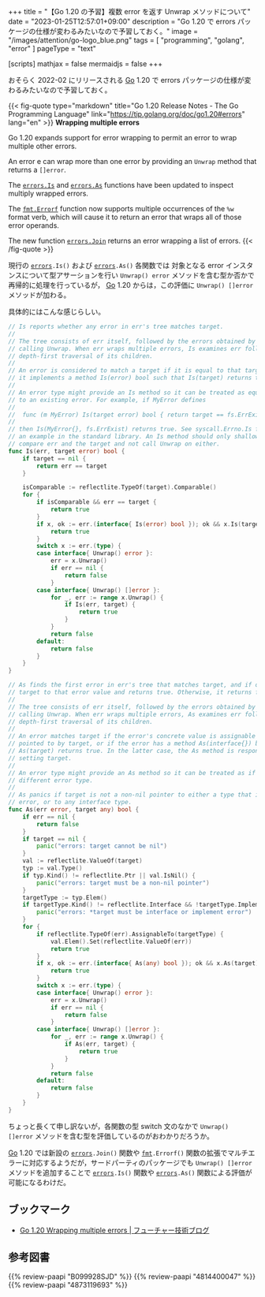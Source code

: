 +++
title = "【Go 1.20 の予習】複数 error を返す Unwrap メソッドについて"
date =  "2023-01-25T12:57:01+09:00"
description = "Go 1.20 で errors パッケージの仕様が変わるみたいなので予習しておく。"
image = "/images/attention/go-logo_blue.png"
tags = [ "programming", "golang", "error" ]
pageType = "text"

[scripts]
  mathjax = false
  mermaidjs = false
+++

おそらく 2022-02 にリリースされる [Go] 1.20 で errors パッケージの仕様が変わるみたいなので予習しておく。

{{< fig-quote type="markdown" title="Go 1.20 Release Notes - The Go Programming Language" link="https://tip.golang.org/doc/go1.20#errors" lang="en" >}}
**Wrapping multiple errors**

Go 1.20 expands support for error wrapping to permit an error to wrap multiple other errors.

An error e can wrap more than one error by providing an `Unwrap` method that returns a `[]error`.

The [`errors.Is`](https://tip.golang.org/pkg/errors/#Is) and [`errors.As`](https://tip.golang.org/pkg/errors/#As) functions have been updated to inspect multiply wrapped errors.

The [`fmt.Errorf`](https://tip.golang.org/pkg/fmt/#Errorf) function now supports multiple occurrences of the `%w` format verb, which will cause it to return an error that wraps all of those error operands.

The new function [`errors.Join`](https://tip.golang.org/pkg/errors/#Join) returns an error wrapping a list of errors. 
{{< /fig-quote >}}

現行の [`errors`]`.Is()` および [`errors`]`.As()` 各関数では 対象となる error インスタンスについて型アサーションを行い `Unwrap() error` メソッドを含む型か否かで再帰的に処理を行っているが， [Go] 1.20 からは，この評価に `Unwrap() []error` メソッドが加わる。

具体的にはこんな感じらしい。

```go { hl_lines=["37-43", "97-103"]}
// Is reports whether any error in err's tree matches target.
//
// The tree consists of err itself, followed by the errors obtained by repeatedly
// calling Unwrap. When err wraps multiple errors, Is examines err followed by a
// depth-first traversal of its children.
//
// An error is considered to match a target if it is equal to that target or if
// it implements a method Is(error) bool such that Is(target) returns true.
//
// An error type might provide an Is method so it can be treated as equivalent
// to an existing error. For example, if MyError defines
//
//	func (m MyError) Is(target error) bool { return target == fs.ErrExist }
//
// then Is(MyError{}, fs.ErrExist) returns true. See syscall.Errno.Is for
// an example in the standard library. An Is method should only shallowly
// compare err and the target and not call Unwrap on either.
func Is(err, target error) bool {
	if target == nil {
		return err == target
	}

	isComparable := reflectlite.TypeOf(target).Comparable()
	for {
		if isComparable && err == target {
			return true
		}
		if x, ok := err.(interface{ Is(error) bool }); ok && x.Is(target) {
			return true
		}
		switch x := err.(type) {
		case interface{ Unwrap() error }:
			err = x.Unwrap()
			if err == nil {
				return false
			}
		case interface{ Unwrap() []error }:
			for _, err := range x.Unwrap() {
				if Is(err, target) {
					return true
				}
			}
			return false
		default:
			return false
		}
	}
}

// As finds the first error in err's tree that matches target, and if one is found, sets
// target to that error value and returns true. Otherwise, it returns false.
//
// The tree consists of err itself, followed by the errors obtained by repeatedly
// calling Unwrap. When err wraps multiple errors, As examines err followed by a
// depth-first traversal of its children.
//
// An error matches target if the error's concrete value is assignable to the value
// pointed to by target, or if the error has a method As(interface{}) bool such that
// As(target) returns true. In the latter case, the As method is responsible for
// setting target.
//
// An error type might provide an As method so it can be treated as if it were a
// different error type.
//
// As panics if target is not a non-nil pointer to either a type that implements
// error, or to any interface type.
func As(err error, target any) bool {
	if err == nil {
		return false
	}
	if target == nil {
		panic("errors: target cannot be nil")
	}
	val := reflectlite.ValueOf(target)
	typ := val.Type()
	if typ.Kind() != reflectlite.Ptr || val.IsNil() {
		panic("errors: target must be a non-nil pointer")
	}
	targetType := typ.Elem()
	if targetType.Kind() != reflectlite.Interface && !targetType.Implements(errorType) {
		panic("errors: *target must be interface or implement error")
	}
	for {
		if reflectlite.TypeOf(err).AssignableTo(targetType) {
			val.Elem().Set(reflectlite.ValueOf(err))
			return true
		}
		if x, ok := err.(interface{ As(any) bool }); ok && x.As(target) {
			return true
		}
		switch x := err.(type) {
		case interface{ Unwrap() error }:
			err = x.Unwrap()
			if err == nil {
				return false
			}
		case interface{ Unwrap() []error }:
			for _, err := range x.Unwrap() {
				if As(err, target) {
					return true
				}
			}
			return false
		default:
			return false
		}
	}
}
```

ちょっと長くて申し訳ないが，各関数の型 switch 文のなかで `Unwrap() []error` メソッドを含む型を評価しているのがおわかりだろうか。

[Go] 1.20 では新設の [`errors`]`.Join()` 関数や [`fmt`]`.Errorf()` 関数の拡張でマルチエラーに対応するようだが，サードパーティのパッケージでも `Unwrap() []error` メソッドを追加することで [`errors`]`.Is()` 関数や [`errors`]`.As()` 関数による評価が可能になるわけだ。

## ブックマーク

- [Go 1.20 Wrapping multiple errors | フューチャー技術ブログ](https://future-architect.github.io/articles/20230126a/)

[Go]: https://go.dev/
[`errors`]: https://pkg.go.dev/errors "errors package - errors - Go Packages"
[`fmt`]: https://pkg.go.dev/fmt "fmt package - errors - Go Packages"

## 参考図書

{{% review-paapi "B099928SJD" %}} <!-- プログラミング言語Go -->
{{% review-paapi "4814400047" %}} <!-- 初めてのGo言語 -->
{{% review-paapi "4873119693" %}} <!-- 実用 Go 言語 -->
